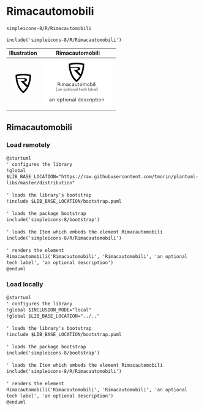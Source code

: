 # Rimacautomobili


```text
simpleicons-8/R/Rimacautomobili
```

```text
include('simpleicons-8/R/Rimacautomobili')
```



| Illustration | Rimacautomobili |
| :---: | :---: |
| ![illustration for Illustration](../../simpleicons-8/R/Rimacautomobili.png) | ![illustration for Rimacautomobili](../../simpleicons-8/R/Rimacautomobili.Local.png) |




## Rimacautomobili

### Load remotely
```plantuml
@startuml
' configures the library
!global $LIB_BASE_LOCATION="https://raw.githubusercontent.com/tmorin/plantuml-libs/master/distribution"

' loads the library's bootstrap
!include $LIB_BASE_LOCATION/bootstrap.puml

' loads the package bootstrap
include('simpleicons-8/bootstrap')

' loads the Item which embeds the element Rimacautomobili
include('simpleicons-8/R/Rimacautomobili')

' renders the element
Rimacautomobili('Rimacautomobili', 'Rimacautomobili', 'an optional tech label', 'an optional description')
@enduml
```

### Load locally
```plantuml
@startuml
' configures the library
!global $INCLUSION_MODE="local"
!global $LIB_BASE_LOCATION="../.."

' loads the library's bootstrap
!include $LIB_BASE_LOCATION/bootstrap.puml

' loads the package bootstrap
include('simpleicons-8/bootstrap')

' loads the Item which embeds the element Rimacautomobili
include('simpleicons-8/R/Rimacautomobili')

' renders the element
Rimacautomobili('Rimacautomobili', 'Rimacautomobili', 'an optional tech label', 'an optional description')
@enduml
```

